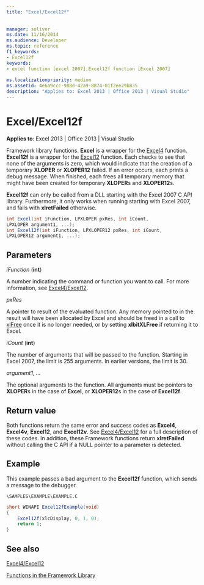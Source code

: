 ```yaml
---
title: "Excel/Excel12f"
 
 
manager: soliver
ms.date: 11/16/2014
ms.audience: Developer
ms.topic: reference
f1_keywords:
- Excel12f
keywords:
- excel function [excel 2007],Excel12f function [Excel 2007]
 
ms.localizationpriority: medium
ms.assetid: 4e6a9ccc-988d-42a9-8874-01f2ee29b835
description: "Applies to: Excel 2013 | Office 2013 | Visual Studio"
---
```


# Excel/Excel12f

 **Applies to**: Excel 2013 | Office 2013 | Visual Studio 
  
Framework library functions. **Excel** is a wrapper for the [Excel4](excel4-excel12.md) function. **Excel12f** is a wrapper for the [Excel12](excel4-excel12.md) function. Each checks to see that none of the arguments is zero, which would indicate that the creation of a temporary **XLOPER** or **XLOPER12** failed. If an error occurs, each prints a debug message. When finished, each frees all temporary memory that might have been created for temporary **XLOPER**s and **XLOPER12**s.
  
 **Excel12f** can only be called from a DLL starting with the Excel 2007 C API library. Furthermore, it only works when running starting with Excel 2007, and fails with **xlretFailed** otherwise. 
  
```cs
int Excel(int iFunction, LPXLOPER pxRes, int iCount, 
LPXLOPER argument1, ...);
int Excel12f(int iFunction, LPXLOPER12 pxRes, int iCount, 
LPXLOPER12 argument1, ...);
```

## Parameters

 _iFunction_ (**int**)
  
A number indicating the command or function you want to call. For more information, see [Excel4/Excel12](excel4-excel12.md).
  
 _pxRes_
  
A pointer to result of the evaluated function. Any memory pointed to in the result will have been allocated by Excel and should be freed in a call to [xlFree](xlfree.md) once it is no longer needed, or by setting **xlbitXLFree** if returning it to Excel. 
  
 _iCount_ (**int**)
  
The number of arguments that will be passed to the function. Starting in Excel 2007, the limit is 255 arguments. In earlier versions, the limit is 30.
  
 _argument1, ..._
  
The optional arguments to the function. All arguments must be pointers to **XLOPER**s in the case of **Excel**, or **XLOPER12**s in the case of **Excel12f**.
  
## Return value

Both functions return the same error and success codes as **Excel4**, **Excel4v**, **Excel12**, and **Excel12v**. See [Excel4/Excel12](excel4-excel12.md) for a full description of these codes. In addition, these Framework functions return **xlretFailed** without calling the C API if a NULL pointer to a parameter is detected. 
  
## Example

This example passes a bad argument to the **Excel12f** function, which sends a message to the debugger. 
  
 `\SAMPLES\EXAMPLE\EXAMPLE.C`
  
```cs
short WINAPI Excel12fExample(void)
{
    Excel12f(xlcDisplay, 0, 1, 0);
    return 1;
}
```

## See also



[Excel4/Excel12](excel4-excel12.md)


[Functions in the Framework Library](functions-in-the-framework-library.md)

